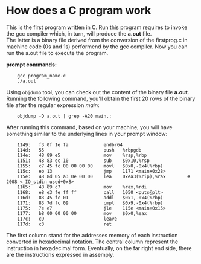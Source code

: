 # How does a C program work

This is the first program written in C. Run this program requires to invoke the  gcc compiler which, in turn, will
produce the **a.out** file.  
The latter is a binary file derived from the conversion of the firstprog.c in machine code (0s and 1s) performend by the gcc compiler. Now you can run the a.out file to execute the program.

__prompt commands:__
```
    gcc program_name.c
    ./a.out
```

Using `objdumb` tool, you can check out the content of the binary file **a.out**.  
Running the following command, you'll obtain the first 20 rows of the binary file after the regular expression _main_:

```
    objdump -D a.out | grep -A20 main.:
```  
After running this command, based on your machine, you will have something similar to the underlying lines in your prompt window:  
``` 
    1149:	f3 0f 1e fa          	endbr64
    114d:	55                   	push   %rbpgdb
    114e:	48 89 e5             	mov    %rsp,%rbp
    1151:	48 83 ec 10          	sub    $0x10,%rsp
    1155:	c7 45 fc 00 00 00 00 	movl   $0x0,-0x4(%rbp)
    115c:	eb 13                	jmp    1171 <main+0x28>
    115e:	48 8d 05 a3 0e 00 00 	lea    0xea3(%rip),%rax        # 2008 <_IO_stdin_used+0x8>
    1165:	48 89 c7             	mov    %rax,%rdi
    1168:	e8 e3 fe ff ff       	call   1050 <puts@plt>
    116d:	83 45 fc 01          	addl   $0x1,-0x4(%rbp)
    1171:	83 7d fc 09          	cmpl   $0x9,-0x4(%rbp)
    1175:	7e e7                	jle    115e <main+0x15>
    1177:	b8 00 00 00 00       	mov    $0x0,%eax
    117c:	c9                   	leave
    117d:	c3                   	ret
``` 
The first column stand for the addresses memory of each instruction converted in hexadecimal notation. 
The central column represent the instruction in hexadecimal form. Eventually, on the far right end side, 
there are the instructions expressed in assemply.
